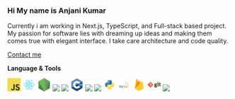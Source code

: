 ### Hi My name is Anjani Kumar


Currently i am working in Next.js, TypeScript, and Full-stack based project. My passion for software lies with dreaming up ideas and making them comes true with elegant interface. I take care architecture and code quality.

[Contact me](mailto:anjanikt.knp2019@gmail.com)

**Language & Tools**

<code><img height="30" src="https://raw.githubusercontent.com/github/explore/80688e429a7d4ef2fca1e82350fe8e3517d3494d/topics/javascript/javascript.png"></code>
<code><img height="30" src="https://raw.githubusercontent.com/github/explore/80688e429a7d4ef2fca1e82350fe8e3517d3494d/topics/react/react.png"></code>
<code><img height="30" src="https://raw.githubusercontent.com/github/explore/80688e429a7d4ef2fca1e82350fe8e3517d3494d/topics/nodejs/nodejs.png"></code>
<code><img height="30"
src="https://github.com/tiwarianjani/tiwarianjani/assets/105651804/8e052e86-14eb-4cdd-8ade-7fb482b0c09a"></code>
<code><img height="30" src="https://github.com/tiwarianjani/tiwarianjani/assets/105651804/c5b79373-8679-451f-94fe-e67bbfd947c3"></code>
<code><img height="30" src="https://raw.githubusercontent.com/github/explore/80688e429a7d4ef2fca1e82350fe8e3517d3494d/topics/cpp/cpp.png"></code>
<code><img height="30" src="https://cdn.iconscout.com/icon/free/png-256/free-java-logo-icon-download-in-svg-png-gif-file-formats--wordmark-programming-language-pack-logos-icons-1174953.png"></code>
<code><img height="30" src="https://images-cdn.openxcell.com/wp-content/uploads/2024/07/25070933/springboot-inner.svg"></code>
<code><img height="30" src="https://raw.githubusercontent.com/github/explore/80688e429a7d4ef2fca1e82350fe8e3517d3494d/topics/python/python.png"></code>
<code><img height="30" src="https://raw.githubusercontent.com/github/explore/80688e429a7d4ef2fca1e82350fe8e3517d3494d/topics/mysql/mysql.png"></code>
<code><img height="30" src="https://raw.githubusercontent.com/github/explore/80688e429a7d4ef2fca1e82350fe8e3517d3494d/topics/firebase/firebase.png"></code>
<code><img height="30" src="https://raw.githubusercontent.com/github/explore/80688e429a7d4ef2fca1e82350fe8e3517d3494d/topics/git/git.png"></code>
<code><img height="30" src="https://cdn.prod.website-files.com/619811f15cf1e46af063c233/620dc6482e585bbdb5feff64_aws-logo.png"></code>



  

